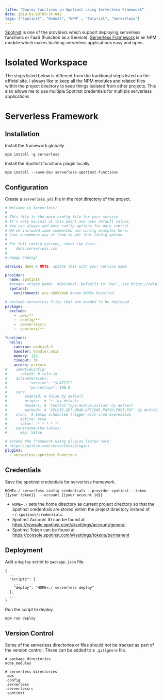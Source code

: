 ```yaml
---
title: "Deploy functions on Spotinst using Serverless Framework"
date: 2019-01-08T09:56:04Z
tags: ["Spotinst", "NodeJS", "NPM" , "Tutorial", "Serverless"]
---
```


[Spotinst](https://spotinst.com/products/spotinst-functions/) is one of the providers which support deploying serverless functions or FaaS (Function as a Service). [Serverless Framework](https://serverless.com/) is an NPM module which makes building serverless applications easy and open.

# Isolated Workspace
The steps listed below is different from the traditional steps listed on the official site. I always like to keep all the NPM modules and related files within the project directory to keep things isolated from other projects. This also allows me to use multiple Spotinst credentials for multiple serverless applications.

# Serverless Framework

## Installation
Install the framework globally
```
npm install -g serverless
```

Install the Spotinst functions plugin locally.
```
npm install --save-dev serverless-spotinst-functions
```

## Configuration
Create a `serverless.yml` file in the root directory of the project.
```yaml
# Welcome to Serverless!
#
# This file is the main config file for your service.
# It's very minimal at this point and uses default values.
# You can always add more config options for more control.
# We've included some commented out config examples here.
# Just uncomment any of them to get that config option.
#
# For full config options, check the docs:
#    docs.serverless.com
#
# Happy Coding!

service: demo # NOTE: update this with your service name

provider:
  name: spotinst
  #stage: <Stage Name>  #Optional. Defaults to 'dev', see https://help.spotinst.com/hc/en-us/articles/115005893409
  spotinst:
    environment: env-c0XXbXeb #<env-XXXX> Required.

# exclude serverless files that are needed to be deployed
package:
  exclude:
    - .aws/**
    - .config/**
    - .serverlessrc
    - .spotinst/**       

functions:
  hello:
    runtime: nodejs8.3
    handler: handler.main
    memory: 128
    timeout: 30
    access: private
#    iamRoleConfig:
#      roleId: # role-id
#    activeVersions:
#        - "version": "$LATEST"
#          "percentage": 100.0
#    cors:
#        enabled: # false by default
#        origin:  # '*' by default
#        headers: # 'Content-Type,Authorization' by default
#        methods: # 'DELETE,GET,HEAD,OPTIONS,PATCH,POST,PUT' by default
#    cron:  # Setup scheduled trigger with cron expression
#      active: true
#      value: '* * * * *'
#    environmentVariables:
#      key: Value

# extend the framework using plugins listed here:
# https://github.com/serverless/plugins
plugins:
  - serverless-spotinst-functions

```

## Credentials
Save the spotinst credentials for serverless framework.
```
HOME=./ serverless config credentials --provider spotinst --token {{your token}}  --account {{your account id}}
```

- `HOME=./` sets the home directory as current project directory so that the Spotinst credentials are stored within the project directory instead of `~/.spotinst/credentials`.
- Spotinst Account ID can be found at https://console.spotinst.com/#/settings/account/general
- Spotinst Token can be found at https://console.spotinst.com/#/settings/tokens/permanent

## Deployment
Add a `deploy` script to `package.json` file.
```
{
  ...
  "scripts": {
    ...
    "deploy": "HOME=./ serverless deploy"
  },
  ...
}

```
Run the script to deploy.
```
npm run deploy
```
## Version Control
Some of the serverless directories or files should not be tracked as part of the version control. These can be added to a `.gitignore` file.
```
# package directories
node_modules

# serverless directories
.aws
.config
.serverless
.serverlessrc
.spotinst
```